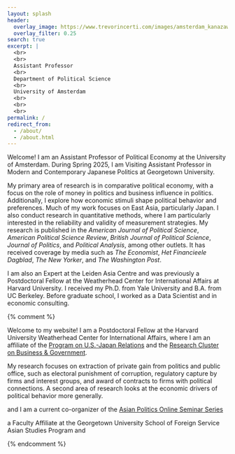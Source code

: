 ```yaml
---
layout: splash
header:
  overlay_image: https://www.trevorincerti.com/images/amsterdam_kanazawa.jpeg
  overlay_filter: 0.25
search: true
excerpt: |
  <br>
  <br>
  Assistant Professor
  <br>
  Department of Political Science
  <br>
  University of Amsterdam
  <br>
  <br>
  <br>
permalink: /
redirect_from: 
  - /about/
  - /about.html
---
```


Welcome! I am an Assistant Professor of Political Economy at the University of Amsterdam. During Spring 2025, I am Visiting Assistant Professor in Modern and Contemporary Japanese Politics at Georgetown University. 

My primary area of research is in comparative political economy, with a focus on the role of money in politics and business influence in politics. Additionally, I explore how economic stimuli shape political behavior and preferences. Much of my work focuses on East Asia, particularly Japan. I also conduct research in quantitative methods, where I am particularly interested in the reliability and validity of measurement strategies. My research is published in the *American Journal of Political Science*, *American Political Science Review*, *British Journal of Political Science*, *Journal of Politics*, and *Political Analysis*, among other outlets. It has received coverage by media such as *The Economist*, *Het Financieele Dagblad*, *The New Yorker*, and *The Washington Post*. 

I am also an Expert at the Leiden Asia Centre and was previously a Postdoctoral Fellow at the Weatherhead Center for International Affairs at Harvard University. I received my Ph.D. from Yale University and B.A. from UC Berkeley. Before graduate school, I worked as a Data Scientist and in economic consulting. 


{% comment %}
  
 Welcome to my website! I am a Postdoctoral Fellow at the Harvard University Weatherhead Center for International Affairs, where I am an affiliate of the [Program on U.S.-Japan Relations](https://programs.wcfia.harvard.edu/us-japan) and the [Research Cluster on Business & Government](https://projects.iq.harvard.edu/wrc22-business-and-government).

My research focuses on extraction of private gain from politics and public office, such as electoral punishment of corruption, regulatory capture by firms and interest groups, and award of contracts to firms with political connections. A second area of research looks at the economic drivers of political behavior more generally.

and I am a current co-organizer of the [Asian Politics Online Seminar Series](https://aposs.cc)

a Faculty Affiliate at the Georgetown University School of Foreign Service Asian Studies Program and


{% endcomment %}












